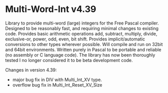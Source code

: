 # Multi-Word-Int v4.39
Library to provide multi-word (large) integers for the Free Pascal compiler.
Designed to be reasonably fast, and requiring minimal changes to existing code.
Provides basic arithmetic operations add, subtract, multiply, divide, exclusive-or, power, odd, even, bit shift.
Provides implicit/automatic conversions to other types wherever possible.
Will compile and run on 32bit and 64bit environments.
Written purely in Pascal to be portable and reliable (no assembly or C language code).
The library has now been thoroughly tested I no longer considered it to be beta development code.

Changes in version 4.39:
- major bug fix in DIV with Multi_Int_XV type.
- overflow bug fix in Multi_Int_Reset_XV_Size
